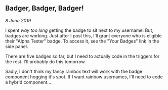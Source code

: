 Badger, Badger, Badger!
---
_8 June 2019_

I spent *way too long* getting the badge to sit next to my username. But, badges are working. Just after I post this, I'll grant everyone who is eligible their "Alpha Tester" badge. To access it, see the "Your Badges" link in the side panel.

There are five badges so far, but I need to actually code in the triggers for the rest. I'll probably do this tomorrow.

Sadly, I don't think my fancy rainbox text will work with the badge component hogging it's spot. If I want rainbow usernames, I'll need to code a hybrid component...

